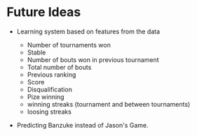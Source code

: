 Future Ideas
============

 - Learning system based on features from the data
   - Number of tournaments won
   - Stable
   - Number of bouts won in previous tournament
   - Total number of bouts
   - Previous ranking
   - Score
   - Disqualification
   - Pize winning
   - winning streaks (tournament and between tournaments)
   - loosing streaks
   
   
 - Predicting Banzuke instead of Jason's Game.
